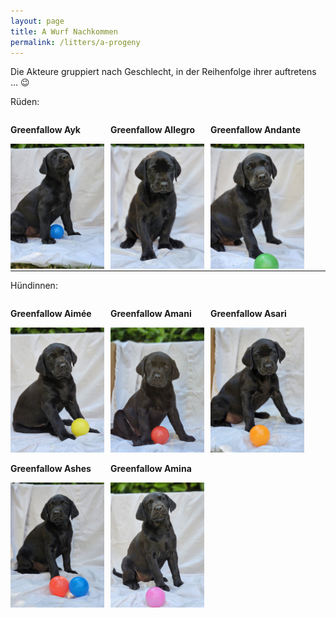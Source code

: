 ```yaml
---
layout: page
title: A Wurf Nachkommen
permalink: /litters/a-progeny
---
```

<p>Die Akteure gruppiert nach Geschlecht, in der Reihenfolge ihrer auftretens ... 😉 </p>
<p>Rüden:</p>
<div style="width: 100%; ">
  <div style="float:left; margin-right: 10px;">
    <p><strong>Greenfallow Ayk</strong></p>
   <img style="" src="/litters/week7/ruede-blau.jpeg" width="150">
  </div>
  <div style="float:left; margin-right: 10px;">
    <p><strong>Greenfallow Allegro</strong></p>
   <img style="" src="/litters/week7/ruede_weiss.jpeg" width="150">
  </div>
  
  <div style="float:left; margin-right: 10px;">
    <p><strong>Greenfallow Andante</strong></p>
   <img style="" src="/litters/week7/ruede-gruen.jpeg" width="150">
  </div>
  
  <hr style="clear:left">
  <p>Hündinnen:</p>
  <div style="float:left; margin-right: 10px;">
    <p><strong>Greenfallow Aimée</strong></p>
   <img style="" src="/litters/week7/gelb.jpeg" width="150">
  </div>

  <div style="float:left;  margin-right: 10px;">
    <p><strong>Greenfallow Amani</strong></p>
   <img style="" src="/litters/week7/rot.jpeg" width="150">
  </div>
  
  <div style="float:left; margin-right: 10px;">
    <p><strong>Greenfallow Asari</strong></p>
   <img style="" src="/litters/week7/orange.jpeg" width="150">
  </div>
  <div style="float:left;  margin-right: 10px;">
    <p><strong>Greenfallow Ashes</strong></p>
   <img style="" src="/litters/week7/lila.jpeg" width="150">
  </div>
  
  <div style="float:left; margin-right: 10px;">
    <p><strong>Greenfallow Amina</strong></p>
   <img style="" src="/litters/week7/rosa.jpeg" width="150">
  </div>
 
</div>
